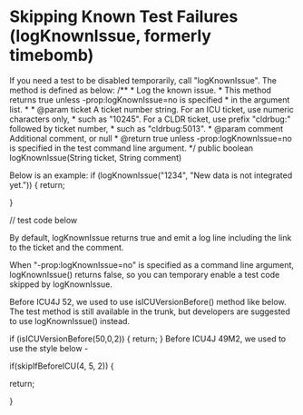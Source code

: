 # Skipping Known Test Failures (logKnownIssue, formerly timebomb)

If you need a test to be disabled temporarily, call "logKnownIssue". The method
is defined as below:
/\*\*
\* Log the known issue.
\* This method returns true unless -prop:logKnownIssue=no is specified
\* in the argument list.
\*
\* @param ticket A ticket number string. For an ICU ticket, use numeric
characters only,
\* such as "10245". For a CLDR ticket, use prefix "cldrbug:" followed by ticket
number,
\* such as "cldrbug:5013".
\* @param comment Additional comment, or null
\* @return true unless -prop:logKnownIssue=no is specified in the test command
line argument.
\*/
public boolean logKnownIssue(String ticket, String comment)

Below is an example:
if (logKnownIssue("1234", "New data is not integrated yet.")) {
return;

}

// test code below

By default, logKnownIssue returns true and emit a log line including the link to
the ticket and the comment.

When "-prop:logKnownIssue=no" is specified as a command line argument,
logKnownIssue() returns false, so you can temporary enable a test code skipped
by logKnownIssue.

Before ICU4J 52, we used to use isICUVersionBefore() method like below. The test
method is still available in the trunk, but developers are suggested to use
logKnownIssue() instead.

if (isICUVersionBefore(50,0,2)) {
return;
}
Before ICU4J 49M2, we used to use the style below -

if(skipIfBeforeICU(4, 5, 2)) {

return;

}
